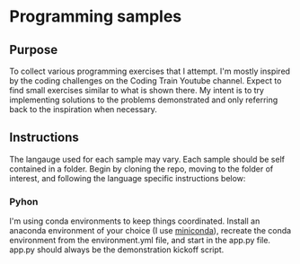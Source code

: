# Programming samples

## Purpose

To collect various programming exercises that I attempt. I'm mostly inspired by the coding challenges on the Coding Train Youtube channel. Expect to find small exercises similar to what is shown there. My intent is to try implementing solutions to the problems demonstrated and only referring back to the inspiration when necessary.  

## Instructions

The langauge used for each sample may vary. Each sample should be self contained in a folder. Begin by cloning the repo, moving to the folder of interest, and following the language specific instructions below:

### Pyhon

I'm using conda environments to keep things coordinated. Install an anaconda environment of your choice (I use [miniconda](https://docs.conda.io/en/latest/miniconda.html)), recreate the conda environment from the environment.yml file, and start in the app.py file. app.py should always be the demonstration kickoff script.

